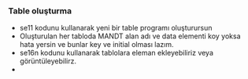 ### Table oluşturma
- se11 kodunu kullanarak yeni bir table programı oluşturursun
- Oluşturulan her tabloda MANDT alan adı ve data elementi koy yoksa hata yersin ve bunlar key ve initial olması lazım.
- se16n kodunu kullanarak tablolara eleman ekleyebiliriz veya görüntüleyebilirz.
- 